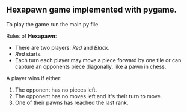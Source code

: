 ## Hexapawn game implemented with pygame.

To play the game run the main.py file.

Rules of **Hexapawn**:
- There are two players: *Red* and *Black*.
- *Red* starts.
- Each turn each player may move a piece forward by one tile or can capture an opponents piece diagonally, like a pawn in chess.

A player wins if either:
1. The opponent has no pieces left.
2. The opponent has no moves left and it's their turn to move.
3. One of their pawns has reached the last rank.